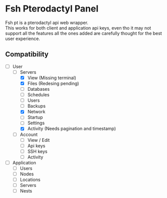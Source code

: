# Fsh Pterodactyl Panel
Fsh pt is a pterodactyl api web wrapper.\
This works for both client and application api keys, even tho it may not support all the features all the ones added are carefully thought for the best user experience.

## Compatibility
- [ ] User
  - [ ] Servers
    - [x] View (Missing terminal)
    - [x] Files (Redesing pending)
    - [ ] Databases
    - [ ] Schedules
    - [ ] Users
    - [ ] Backups
    - [x] Network
    - [ ] Startup
    - [ ] Settings
    - [x] Activity (Needs pagination and timestamp)
  - [ ] Account
    - [ ] View / Edit
    - [ ] Api keys
    - [ ] SSH keys
    - [ ] Activity
- [ ] Application
  - [ ] Users
  - [ ] Nodes
  - [ ] Locations
  - [ ] Servers
  - [ ] Nests